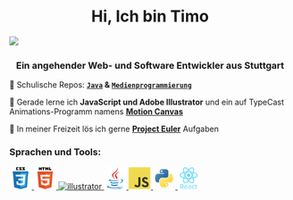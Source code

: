<h1 align="center">Hi, Ich bin Timo</h1> <img src="https://i.pinimg.com/originals/65/e4/1d/65e41db1f1eedc24b061f3a8cdcf7200.gif" width="60">

<h3 align="center">Ein angehender Web- und Software Entwickler aus Stuttgart</h3>

🏫 Schulische Repos: **[```Java```](https://github.com/elpatron18/Java) & [```Medienprogrammierung```](https://github.com/elpatron18/MPR)**

🧠 Gerade lerne ich **JavaScript und Adobe Illustrator** und ein auf TypeCast Animations-Programm namens **[Motion Canvas](https://github.com/elpatron18/motion-canvas)**

📐 In meiner Freizeit lös ich gerne **[Project Euler](https://projecteuler.net/about)** Aufgaben

<h3 align="left">Sprachen und Tools:</h3>
<p align="left"> 
  <a href="https://www.w3schools.com/css/" target="_blank" rel="noreferrer"> <img src="https://raw.githubusercontent.com/devicons/devicon/master/icons/css3/css3-original-wordmark.svg" alt="css3" width="40" height="40"/> </a> 
  <a href="https://www.w3.org/html/" target="_blank" rel="noreferrer"> <img src="https://raw.githubusercontent.com/devicons/devicon/master/icons/html5/html5-original-wordmark.svg" alt="html5" width="40" height="40"/> </a>
  <a href="https://www.adobe.com/in/products/illustrator.html" target="_blank" rel="noreferrer"> <img src="https://www.vectorlogo.zone/logos/adobe_illustrator/adobe_illustrator-icon.svg" alt="illustrator" width="40" height="40"/> </a>
  <a href="https://www.java.com" target="_blank" rel="noreferrer"> <img src="https://raw.githubusercontent.com/devicons/devicon/master/icons/java/java-original.svg" alt="java" width="40" height="40"/> </a>
  <a href="https://developer.mozilla.org/en-US/docs/Web/JavaScript" target="_blank" rel="noreferrer"> <img src="https://raw.githubusercontent.com/devicons/devicon/master/icons/javascript/javascript-original.svg" alt="javascript" width="40" height="40"/> </a>
  <a href="https://www.python.org" target="_blank" rel="noreferrer"> <img src="https://raw.githubusercontent.com/devicons/devicon/master/icons/python/python-original.svg" alt="python" width="40" height="40"/> </a>
  <a href="https://reactjs.org/" target="_blank" rel="noreferrer"> <img src="https://raw.githubusercontent.com/devicons/devicon/master/icons/react/react-original-wordmark.svg" alt="react" width="40" height="40"/> </a> 
</p>
